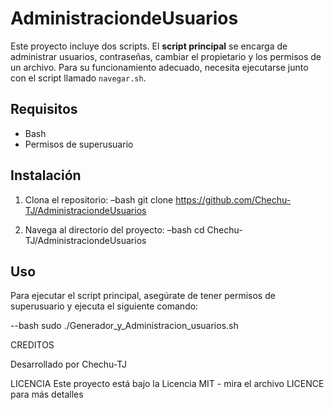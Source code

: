 # AdministraciondeUsuarios

Este proyecto incluye dos scripts. El **script principal** se encarga de administrar usuarios, contraseñas, cambiar el propietario y los permisos de un archivo. Para su funcionamiento adecuado, necesita ejecutarse junto con el script llamado `navegar.sh`.

## Requisitos

- Bash
- Permisos de superusuario

## Instalación

1. Clona el repositorio:
 –bash
    git clone https://github.com/Chechu-TJ/AdministraciondeUsuarios
  
2. Navega al directorio del proyecto:
   –bash
    cd Chechu-TJ/AdministraciondeUsuarios
   

## Uso

Para ejecutar el script principal, asegúrate de tener permisos de superusuario y ejecuta el siguiente comando:

--bash
sudo ./Generador_y_Administracion_usuarios.sh


CREDITOS

Desarrollado por Chechu-TJ

LICENCIA
Este proyecto está bajo la Licencia MIT - mira el archivo LICENCE  para más detalles
